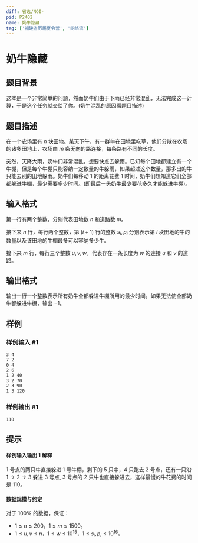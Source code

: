 ```yaml
---
diff: 省选/NOI-
pid: P2402
name: 奶牛隐藏
tag: ['福建省历届夏令营', '网络流']
---
```

# 奶牛隐藏
## 题目背景

这本是一个非常简单的问题，然而奶牛们由于下雨已经非常混乱，无法完成这一计算，于是这个任务就交给了你。(奶牛混乱的原因看题目描述)

## 题目描述

在一个农场里有 $n$ 块田地。某天下午，有一群牛在田地里吃草，他们分散在农场的诸多田地上，农场由 $m$ 条无向的路连接，每条路有不同的长度。

突然，天降大雨，奶牛们非常混乱，想要快点去躲雨。已知每个田地都建立有一个牛棚，但是每个牛棚只能容纳一定数量的牛躲雨，如果超过这个数量，那多出的牛只能去别的田地躲雨。奶牛们每移动 $1$ 的距离花费 $1$ 时间，奶牛们想知道它们全部都躲进牛棚，最少需要多少时间。(即最后一头奶牛最少要花多久才能躲进牛棚)。

## 输入格式

第一行有两个整数，分别代表田地数 $n$ 和道路数 $m$。

接下来 $n$ 行，每行两个整数，第 $(i + 1)$ 行的整数 $s_i, p_i$ 分别表示第 $i$ 块田地的牛的数量以及该田地的牛棚最多可以容纳多少牛。

接下来 $m$ 行，每行三个整数 $u, v, w$，代表存在一条长度为 $w$ 的连接 $u$ 和 $v$ 的道路。

## 输出格式

输出一行一个整数表示所有奶牛全都躲进牛棚所用的最少时间。如果无法使全部奶牛都躲进牛棚，输出 $-1$。

## 样例

### 样例输入 #1
```
3 4 
7 2 
0 4 
2 6 
1 2 40 
3 2 70 
2 3 90 
1 3 120

```
### 样例输出 #1
```
110
```
## 提示

#### 样例输入输出 1 解释

$1$ 号点的两只牛直接躲进 $1$ 号牛棚，剩下的 $5$ 只中，$4$ 只跑去 $2$ 号点，还有一只沿 $1 \to 2 \to 3$ 躲进 $3$ 号点, $3$ 号点的 $2$ 只牛也直接躲进去，这样最慢的牛花费的时间是 $110$。

#### 数据规模与约定

对于 $100\%$ 的数据，保证：
- $1 \leq n \leq 200$，$1 \leq m \leq 1500$。
- $1 \leq u, v \leq n$，$1 \leq w \leq 10^{15}$，$1 \leq s_i, p_i \leq 10^{16}$。


